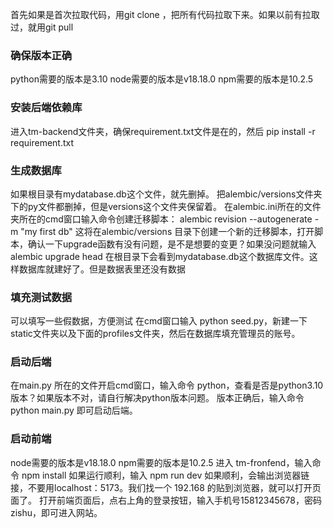 首先如果是首次拉取代码，用git clone ，把所有代码拉取下来。如果以前有拉取过，就用git pull

### 确保版本正确
python需要的版本是3.10
node需要的版本是v18.18.0
npm需要的版本是10.2.5
### 安装后端依赖库
进入tm-backend文件夹，确保requirement.txt文件是在的，然后
pip install -r requirement.txt
### 生成数据库
如果根目录有mydatabase.db这个文件，就先删掉。
把alembic/versions文件夹下的py文件都删掉，但是versions这个文件夹保留着。
在alembic.ini所在的文件夹所在的cmd窗口输入命令创建迁移脚本：
alembic revision --autogenerate -m "my first db"
这将在alembic/versions 目录下创建一个新的迁移脚本，打开脚本，确认一下upgrade函数有没有问题，是不是想要的变更？如果没问题就输入
alembic upgrade head
在根目录下会看到mydatabase.db这个数据库文件。这样数据库就建好了。但是数据表里还没有数据

### 填充测试数据
可以填写一些假数据，方便测试
在cmd窗口输入 python seed.py，新建一下static文件夹以及下面的profiles文件夹，然后在数据库填充管理员的账号。
### 启动后端
在main.py 所在的文件开启cmd窗口，输入命令 python，查看是否是python3.10 版本？如果版本不对，请自行解决python版本问题。
版本正确后，输入命令 python main.py 即可启动后端。
### 启动前端
node需要的版本是v18.18.0
npm需要的版本是10.2.5
进入 tm-fronfend，输入命令 npm install
如果运行顺利，输入 npm run dev
如果顺利，会输出浏览器链接，不要用localhost：5173。我们找一个 192.168 的贴到浏览器，就可以打开页面了。
打开前端页面后，点右上角的登录按钮，输入手机号15812345678，密码 zishu，即可进入网站。